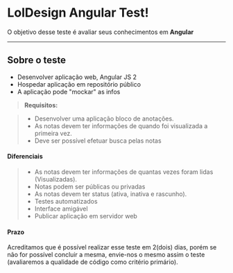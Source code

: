 LolDesign Angular Test!
===================


O objetivo desse teste é avaliar seus conhecimentos em **Angular** 

----------

Sobre o teste
-------------

- Desenvolver aplicação web, Angular JS 2
- Hospedar aplicação em repositório público
- A aplicação pode "mockar" as infos

> **Requisitos:**

> - Desenvolver uma aplicação bloco de anotações.
> - As notas devem ter informações de quando foi visualizada a primeira vez.
> - Deve ser possível efetuar busca pelas notas


#### <i class="icon-file"></i> Diferenciais

> - As notas devem ter informações de quantas vezes foram lidas (Visualizadas).
> - Notas podem ser públicas ou privadas
> - As notas devem ter status (ativa, inativa e rascunho).
> - Testes automatizados
> - Interface amigável
> - Publicar aplicação em servidor web


#### <i class="icon-folder-open"></i> Prazo

Acreditamos que é possível realizar esse teste em 2(dois) dias, porém se não for possível concluir a mesma, envie-nos o mesmo assim o teste (avaliaremos a qualidade de código como critério primário).
